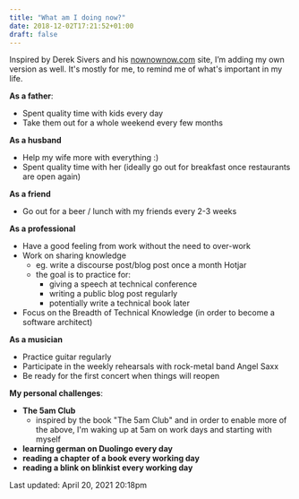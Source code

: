 ```yaml
---
title: "What am I doing now?"
date: 2018-12-02T17:21:52+01:00
draft: false
---
```


Inspired by Derek Sivers and his <a href="http://nownownow.com" target="_blank">nownownow.com</a> site, 
I’m adding my own version as well. It's mostly for me, to remind me of what's important in my life.  

**As a father**:

- Spent quality time with kids every day
- Take them out for a whole weekend every few months

**As a husband**

- Help my wife more with everything :)
- Spent quality time with her (ideally go out for breakfast once restaurants are open again) 

**As a friend**

- Go out for a beer / lunch with my friends every 2-3 weeks

**As a professional**

- Have a good feeling from work without the need to over-work
- Work on sharing knowledge
  - eg. write a discourse post/blog post once a month Hotjar
  - the goal is to practice for:
    - giving a speech at technical conference
    - writing a public blog post regularly
    - potentially write a technical book later
- Focus on the Breadth of Technical Knowledge (in order to become a software architect)

**As a musician**

- Practice guitar regularly
- Participate in the weekly rehearsals with rock-metal band Angel Saxx 
- Be ready for the first concert when things will reopen 

**My personal challenges**:

- **The 5am Club** 
  - inspired by the book "The 5am Club" and in order to enable more of the above, I'm waking up at 5am on work days and starting with myself 
- **learning german on Duolingo every day** 
- **reading a chapter of a book every working day**
- **reading a blink on blinkist every working day** 

Last updated: April 20, 2021 20:18pm